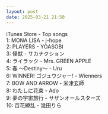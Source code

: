 ```yaml
---
layout: post
date: 2025-03-21 21:50
---
```


iTunes Store - Top songs<br />
1: MONA LISA - j-hope<br />
2: PLAYERS - YOASOBI<br />
3: 怪獣 - サカナクション<br />
4: ライラック - Mrs. GREEN APPLE<br />
5: 春 ～Destiny～ - Uru<br />
6: WINNER! ゴジュウジャー! - Wienners<br />
7: BOW AND ARROW - 米津玄師<br />
8: わたしに花束 - Ado<br />
9: 夢の宇宙旅行 - サザンオールスターズ<br />
10: 百花繚乱 - 幾田りら<br />

